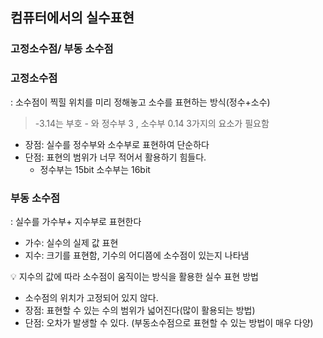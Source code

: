 ## 컴퓨터에서의 실수표현

### 고정소수점/ 부동 소수점

### 고정소수점

: 소수점이 찍힐 위치를 미리 정해놓고 소수를 표현하는 방식(정수+소수)

> -3.14는 부호 - 와 정수부 3 , 소수부 0.14 3가지의 요소가 필요함
> 
- 장점: 실수를 정수부와 소수부로 표현하여 단순하다
- 단점: 표현의 범위가 너무 적어서 활용하기 힘들다.
    - 정수부는 15bit 소수부는 16bit

### 부동 소수점

: 실수를 가수부+ 지수부로 표현한다

- 가수: 실수의 실제 값 표현
- 지수: 크기를 표현함, 기수의 어디쯤에 소수점이 있는지 나타냄

<aside>
💡 지수의 값에 따라 소수점이 움직이는 방식을 활용한 실수 표현 방법

</aside>

- 소수점의 위치가 고정되어 있지 않다.
- 장점: 표현할 수 있는 수의 범위가 넓어진다(많이 활용되는 방법)
- 단점: 오차가 발생할 수 있다. (부동소수점으로 표현할 수 있는 방법이 매우 다양)
